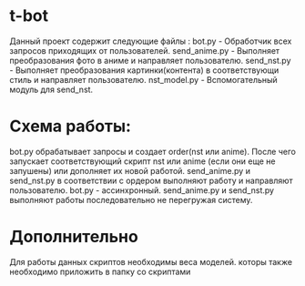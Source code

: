 # t-bot

Данный проект содержит следующие файлы :
bot.py - Обработчик всех запросов приходящих от пользователей. 
send_anime.py - Выполняет преобразования фото в аниме и направляет пользователю.
send_nst.py -  Выполняет преобразования картинки(контента) в соответствующи стиль и направляет пользователю.
nst_model.py - Вспомогательный модуль для send_nst.

# Схема работы:
bot.py обрабатывает запросы и создает order(nst или anime). После чего запускает соответствующий скрипт nst или anime (если они еще не запушены) или дополняет их новой работой. send_anime.py и send_nst.py  в соответствии с ордером выполняют работу и направляют пользователю. bot.py - ассинхронный. send_anime.py и send_nst.py выполняют работы последовательно не перегружая систему.

# Дополнительно
Для работы данных скриптов необходимы веса моделей. которы также необходимо приложить в папку со скриптами
